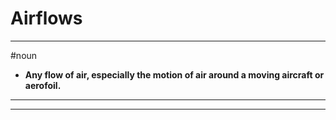 # Airflows
---
#noun
- **Any flow of air, especially the motion of air around a moving aircraft or aerofoil.**
---
---
